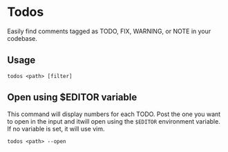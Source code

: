 # Todos

Easily find comments tagged as TODO, FIX, WARNING, or NOTE in your codebase.

## Usage

```
todos <path> [filter]
```

## Open using $EDITOR variable

This command will display numbers for each TODO. Post the one you want to open in the input and itwill open using the `$EDITOR` environment variable. If no variable is set, it will use vim.

```
todos <path> --open
```
